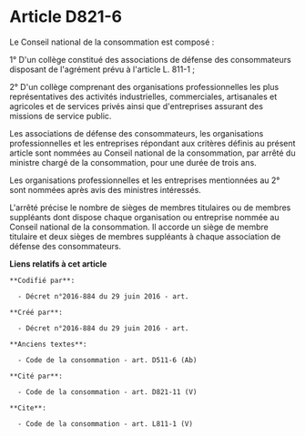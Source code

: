 # Article D821-6

Le Conseil national de la consommation est composé : 

1° D'un collège constitué des associations de défense des consommateurs disposant de l'agrément prévu à l'article L. 811-1 ; 

2° D'un collège comprenant des organisations professionnelles les plus représentatives des activités industrielles,
commerciales, artisanales et agricoles et de services privés ainsi que d'entreprises assurant des missions de service
public. 

Les associations de défense des consommateurs, les organisations professionnelles et les entreprises répondant aux critères
définis au présent article sont nommées au Conseil national de la consommation, par arrêté du ministre chargé de la
consommation, pour une durée de trois ans. 

Les organisations professionnelles et les entreprises mentionnées au 2° sont nommées après avis des ministres intéressés. 

L'arrêté précise le nombre de sièges de membres titulaires ou de membres suppléants dont dispose chaque organisation ou
entreprise nommée au Conseil national de la consommation. Il accorde un siège de membre titulaire et deux sièges de membres
suppléants à chaque association de défense des consommateurs.

**Liens relatifs à cet article**

	**Codifié par**:

	  - Décret n°2016-884 du 29 juin 2016 - art.

	**Créé par**:

	  - Décret n°2016-884 du 29 juin 2016 - art.

	**Anciens textes**:

	  - Code de la consommation - art. D511-6 (Ab)

	**Cité par**:

	  - Code de la consommation - art. D821-11 (V)

	**Cite**:

	  - Code de la consommation - art. L811-1 (V)

